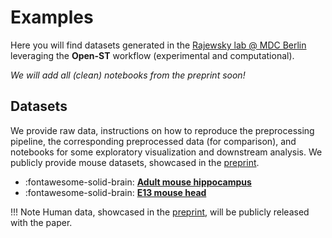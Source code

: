 # Examples

Here you will find datasets generated in the [Rajewsky lab @ MDC Berlin](https://www.mdc-berlin.de/n-rajewsky)
leveraging the **Open-ST** workflow (experimental and computational). 

_We will add all (clean) notebooks from the preprint soon!_

## Datasets

We provide raw data, instructions on how to reproduce the preprocessing pipeline, the corresponding preprocessed
data (for comparison), and notebooks for some exploratory visualization and downstream analysis. We publicly provide mouse datasets, showcased in the [preprint](https://www.biorxiv.org/content/10.1101/2023.12.22.572554v1).

<div class="grid cards" markdown>

- :fontawesome-solid-brain: __[Adult mouse hippocampus]__
- :fontawesome-solid-brain: __[E13 mouse head]__

</div>

  [Adult mouse hippocampus]: adult_mouse/introduction.md
  [E13 mouse head]: e13_mouse/introduction.md


!!! Note
    Human data, showcased in the [preprint](https://www.biorxiv.org/content/10.1101/2023.12.22.572554v1), will be publicly released with the paper.
